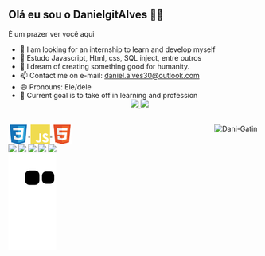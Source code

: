 ## Olá eu sou o DanielgitAlves 🧑🏻
 É um prazer ver você aqui 

- 🔭 I am looking for an internship to learn and develop myself
- 🌱 Estudo Javascript, Html, css, SQL inject, entre outros
- 🌟 I dream of creating something good for humanity.
- 📫 Contact me on e-mail: daniel.alves30@outlook.com
- 😄 Pronouns: Ele/dele
- 🚀 Current goal is to take off in learning and profession 
  <div align="center">
  <a href="https://github.com/DanielgitAlves">
  <img height="160em" src="https://github-readme-stats.vercel.app/api?username=DanielgitAlves&show_icons=true&theme=dark&include_all_commits=true&count_private=true"/>
  <img height="160em" src="https://github-readme-stats.vercel.app/api/top-langs/?username=DanielgitAlves&layout=compact&langs_count=7&theme=dark"/>
  </div> 

<div style="display: inline_block"><br><div>
  <img align="center" alt="Dani-CSS" height="40" width="40" src="https://raw.githubusercontent.com/devicons/devicon/master/icons/css3/css3-original.svg"> 
  <img align="center" alt="Dani-Js" height="40" width="40" src="https://raw.githubusercontent.com/devicons/devicon/master/icons/javascript/javascript-plain.svg">
  <img align="center" alt="Dani-HTML" height="40" width="40" src="https://raw.githubusercontent.com/devicons/devicon/master/icons/html5/html5-original.svg">
  <img align="right" alt="Dani-Gatin" height="90" width="90" src= https://www.alura.com.br/artigos/assets/como-criar-um-readme-para-seu-perfil-github/imagem14.gif
 <div>

 <div>
  <a href="https://www.instagram.com/daniel_alves_sou/" target="_blank"><img src="https://img.shields.io/badge/-Instagram-%23E4405F?style=for-the-badge&logo=instagram&logoColor=white" target="_blank"></a>
  <a href="https://www.linkedin.com/in/daniel-2725/" target="_blank"><img src="https://img.shields.io/badge/-LinkedIn-%230077B5?style=for-the-badge&logo=linkedin&logoColor=white" target="_blank"></a> 
  <a href="mailto:daniel.steam29@gmail.com" target="_blank"><img src="https://img.shields.io/badge/Gmail-D14836?style=for-the-badge&logo=gmail&logoColor=white" target="_blank"></a>
 <a href="https://www.twitch.tv/dnny675" target="_blank"><img src="https://img.shields.io/badge/Twitch-9146FF?style=for-the-badge&logo=twitch&logoColor=white" target="_blank"></a> 
 <a href="https://gitlab.com/DanielgitAlves/" target="_blank"><img src="https://img.shields.io/badge/GitLab-330F63?style=for-the-badge&logo=gitlab&logoColor=white" target="_blank"></a>
 <div

![Snake animation](https://github.com/DanielgitAlves/DanielgitAlves/blob/output/github-contribution-grid-snake.svg)
